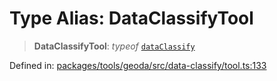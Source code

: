 # Type Alias: DataClassifyTool

> **DataClassifyTool**: *typeof* [`dataClassify`](../variables/dataClassify.md)

Defined in: [packages/tools/geoda/src/data-classify/tool.ts:133](https://github.com/GeoDaCenter/openassistant/blob/28e38a23cf528ccfe10391135d12fba8d3e385da/packages/tools/geoda/src/data-classify/tool.ts#L133)
